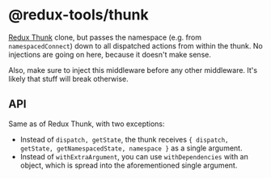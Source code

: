 # @redux-tools/thunk

[Redux Thunk](https://github.com/reduxjs/redux-thunk) clone, but passes the namespace (e.g. from `namespacedConnect`) down to all dispatched actions from within the thunk. No injections are going on here, because it doesn't make sense.

Also, make sure to inject this middleware before any other middleware. It's likely that stuff will break otherwise.

## API

Same as of Redux Thunk, with two exceptions:

- Instead of `dispatch, getState`, the thunk receives `{ dispatch, getState, getNamespacedState, namespace }` as a single argument.
- Instead of `withExtraArgument`, you can use `withDependencies` with an object, which is spread into the aforementioned single argument.
